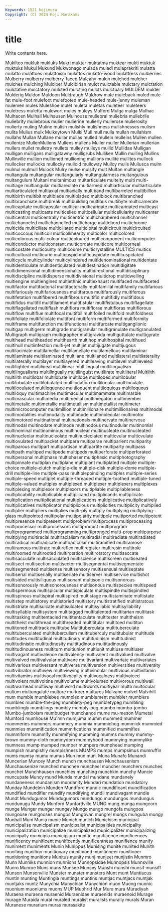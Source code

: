 ```yaml
---
Keywords: 1521 kojimura
Copyright: (C) 2024 Koji Murakami
---
```


# title

Write contents here.



 Mukilteo
mukluk mukluks Mukri muktar muktatma muktear mukti muktuk muktuks Mukul
Mukund Mukwonago mulada muladi mulaprakriti mulatta mulatto mulattoes mulattoism mulattos
mulatto-wood mulattress mulberries Mulberry mulberry mulberry-faced Mulcahy mulch mulched mulcher
mulches mulching Mulciber Mulcibirian mulct mulctable mulctary mulctation mulctative mulctatory
mulcted mulcting mulcts mulctuary MULDEM mulder Mulderig Muldon Muldoon Muldraugh
Muldrow mule muleback muled mule-fat mule-foot mulefoot mulefooted mule-headed mule-jenny
muleman mulemen mules Muleshoe mulet muleta muletas muleteer muleteers muletress
muletta mulewort muley muleys Mulford Mulga mulga Mulhac Mulhacen Mulhall
Mulhausen Mulhouse muliebral muliebria muliebrile muliebrity muliebrous mulier mulierine mulierly
mulierose mulierosity mulierty muling Mulino mulish mulishly mulishness mulishnesses mulism
mulita Mulius mulk Mulkeytown Mulki Mull mull mulla mullah mullahism
mullahs Mullan Mullane mullar mullas mulled mullein mulleins Mullen mullen
mullenize MullenMullens Mullens mullens Muller muller Mullerian mullerian mullers mullet
mulletry mullets mulley mulleys mullid Mullidae Mulligan mulligan mulligans mulligatawny
mulligrubs Mulliken Mullin mulling Mullins Mullinville mullion mullioned mullioning mullions
mullite mullites mullock mullocker mullocks mullocky mulloid mulloway Mulloy mulls
Mullusca mulm mulmul mulmull Mulock Mulry mulse mulsify mult Multan
multangle multangula multangular multangularly multangularness multangulous multangulum Multani multanimous multarticulate
multeity multi multi- multiage multiangular multiareolate multiarmed multiarticular multiarticulate multiarticulated
multiaxial multiaxially multiband multibarreled multibillion multibirth multibit multiblade multibladed multiblock
multibranched multibranchiate multibreak multibuilding multibus multibyte multicamerate multicapitate multicapsular multicar
multicarinate multicarinated multicast multicasting multicasts multicelled multicellular multicellularity multicenter multicentral
multicentrally multicentric multichambered multichannel multichanneled multichannelled multicharge multichord multichrome multicide
multiciliate multiciliated multicipital multicircuit multicircuited multicoccous multicoil multicollinearity multicolor multicolored
multicolorous multi-colour multicoloured multicomponent multicomputer multiconductor multiconstant multicordate multicore multicorneal
multicostate multicounty multicourse multicrystalline MULTICS multics multicultural multicurie multicuspid multicuspidate
multicuspidated multicycle multicylinder multicylindered multidenominational multidentate multidenticulate multidenticulated multidestination multidigitate
multidimensional multidimensionality multidirectional multidisciplinary multidiscipline multidisperse multidivisional multidrop multidwelling multiengine
multiengined multiethnic multiexhaust multifaced multifaceted multifactor multifactorial multifactorially multifamilial multifamily
multifarious multifariously multifariousness multifarous multifarously multiferous multifetation multifibered multifibrous multifid
multifidly multifidous multifidus multifil multifilament multifistular multifistulous multiflagellate multiflagellated multiflash
multiflora multiflorae multifloras multiflorous multiflow multiflue multifocal multifoil multifoiled multifold
multifoldness multifoliate multifoliolate multifont multiform multiformed multiformity multiframe multifunction multifunctional
multifurcate multiganglionic multigap multigerm multigrade multigranular multigranulate multigranulated Multigraph multigraph
multigrapher multigravida multiguttulate multigyrate multihead multiheaded multihearth multihop multihospital multihued
multihull multiinfection multi-jet multijet multijugate multijugous multilaciniate multilamellar multilamellate multilamellous
multilaminar multilaminate multilaminated multilane multilaned multilateral multilaterality multilaterally multilayer multilayered
multileaving multilevel multileveled multilighted multilineal multilinear multilingual multilingualism multilingualisms multilingually
multilinguist multilirate multiliteral Multilith multilith multilobar multilobate multilobe multilobed multilobular
multilobulate multilobulated multilocation multilocular multiloculate multiloculated multiloquence multiloquent multiloquious multiloquous
multiloquy multimachine multimacular multimammate multimarble multimascular multimedia multimedial multimegaton multimember
multimetalic multimetallic multimetallism multimetallist multimeter multimicrocomputer multimillion multimillionaire multimillionaires multimodal
multimodalities multimodality multimode multimolecular multimotor multimotored multinational multinationals multinervate multinervose
multinodal multinodate multinode multinodous multinodular multinomial multinominal multinominous multinuclear multinucleate
multinucleated multinucleolar multinucleolate multinucleolated multiovular multiovulate multiovulated multipacket multipara multiparae
multiparient multiparity multiparous multipart multipartisan multipartite multiparty multipass multipath multiped
multipede multipeds multiperforate multiperforated multipersonal multiphase multiphaser multiphasic multiphotography multipinnate
multiplan multiplane multiplant multiplated multiple multiple-choice multiple-clutch multiple-die multiple-disk multiple-dome
multiple-drill multiple-line multiple-pass multiplepoinding multiples multiple-series multiple-speed multiplet multiple-threaded multiple-toothed
multiple-tuned multiple-valued multiplex multiplexed multiplexer multiplexers multiplexes multiplexing multiplexor multiplexors
multipliable multipliableness multiplicability multiplicable multiplicand multiplicands multiplicate multiplication multiplicational multiplications
multiplicative multiplicatively multiplicatives multiplicator multiplicious multiplicities multiplicity multiplied multiplier multipliers
multiplies multi-ply multiply multiplying multiplying-glass multipointed multipolar multipolarity multipole multiported
multipotent multipresence multipresent multiproblem multiprocess multiprocessing multiprocessor multiprocessors multiproduct multiprogram
multiprogrammed multiprogramming multipronged multi-prop multipurpose multipying multiracial multiracialism multiradial multiradiate
multiradiated multiradical multiradicate multiradicular multiramified multiramose multiramous multirate multireflex multiregister
multiresin multirole multiroomed multirooted multirotation multirotatory multisaccate multisacculate multisacculated multiscience
multiscreen multiseated multisect multisection multisector multisegmental multisegmentate multisegmented multisense multisensory
multisensual multiseptate multiserial multiserially multiseriate multiserver multiservice multishot multisided multisiliquous
multisonant multisonic multisonorous multisonorously multisonorousness multisonous multispecies multispeed multispermous multispicular
multispiculate multispindle multispindled multispinous multispiral multispired multistage multistaminate multistate multistep
multistorey multistoried multistory multistratified multistratous multistriate multisulcate multisulcated multisyllabic multisyllability
multisyllable multisystem multitagged multitalented multitarian multitask multitasking multitentacled multitentaculate multitester
multitheism multitheist multithread multithreaded multititular multitoed multiton multitoned multitrack multitube
Multituberculata multituberculate multituberculated multituberculism multituberculy multitubular multitude multitudes multitudinal multitudinary
multitudinism multitudinist multitudinistic multitudinosity multitudinous multitudinously multitudinousness multiturn multiunion multiunit
multiuse multiuser multivagant multivalence multivalency multivalent multivalued multivalve multivalved multivalvular
multivane multivariant multivariate multivariates multivarious multiversant multiverse multiversion multiversities multiversity
multivibrator multiview multiviewing multivincular multivious multivitamin multivitamins multivocal multivocality multivocalness
multivoiced multivolent multivoltine multivolume multivolumed multivorous multiwall multiwarhead multiway multiword
multiwords multiyear multo multocular multum multungulate multure multurer multures Mulvane
mulvel Mulvihill mum mumble mumblebee mumbled mumblement mumbler mumblers mumbles
mumble-the-peg mumblety-peg mumbletypeg mumbling mumblingly mumblings mumbly mumbly-peg mumbo mumbo-jumbo
Mumbo-jumboism mumbudget mumchance mume mu-meson Mumetal Mumford mumhouse Mu'min mumjuma
mumm mummed mummer mummeries mummers mummery mummia mummichog mummick mummied
mummies mummification mummifications mummified mummifies mummiform mummify mummifying mumming mumms
mummy mummy-brown mummy-cloth mummydom mummyhood mummying mummylike mumness mump mumped
mumper mumpers mumphead mumping mumpish mumpishly mumpishness MUMPS mumps mumpsimus
mumruffin mums mumsy mumu mumus Mun mun mun. Muna Munafo
Munandi Muncerian Muncey Munch munch munchausen Munchausenism Munchausenize munched munchee
muncheel muncher munchers munches munchet Munchhausen munchies munching munchkin munchy
Muncie muncupate Muncy mund Munda mundal mundane mundanely mundaneness mundanism
mundanity Mundari mundation mundatory Munday Mundelein Munden Mundford mundic mundificant
mundification mundified mundifier mundify mundifying mundil mundivagant mundle Mundt Mundugumor
Mundugumors mundungo mundungos mundungus mundunugu Mundy Munford Munfordville MUNG mung
munga mungcorn munge Munger munger mungey Mungo mungo mungofa mungoos
mungoose mungooses mungos Mungovan mungrel mungs munguba mungy Munhall Muni
Munia munic Munich munich Munichism municipal municipalise municipalism municipalist municipalities
municipality municipalization municipalize municipalized municipalizer municipalizing municipally municipia municipium munific
munificence munificences munificency munificent munificently munificentness munifience munify muniment muniments
Munin Munippus Munising munite munited Munith muniting munition munitionary munitioned
munitioneer munitioner munitioning munitions Munitus munity munj munjeet munjistin Munmro
Munn Munniks munnion munnions Munnopsidae Munnopsis Munnsville Munro Munroe Muns
muns Munsee Munsey Munshi munshi munsif munsiff Munson Munsonville Munster
munster munsters Munt munt Muntiacus muntin munting Muntingia muntings muntins
muntjac muntjacs muntjak muntjaks muntz Munychia Munychian Munychion muon Muong
muonic muonium muoniums muons MUP Muphrid Mur Mura mura Muradiyah
Muraena muraena muraenid Muraenidae muraenids muraenoid Murage murage Muraida mural
muraled muralist muralists murally murals Muran Muranese murarium muras murasakite
